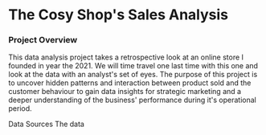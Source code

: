 # The Cosy Shop's Sales Analysis
### Project Overview
This data analysis project takes a retrospective look at an online store I founded in year the 2021. We will time travel one last time with this one and look at the data with an analyst's set of eyes. 
The purpose of this project is to uncover hidden patterns and interaction between product sold and the customer behaviour to gain data insights for strategic marketing and a deeper
understanding of the business' performance during it's operational period.

Data Sources
The data 
